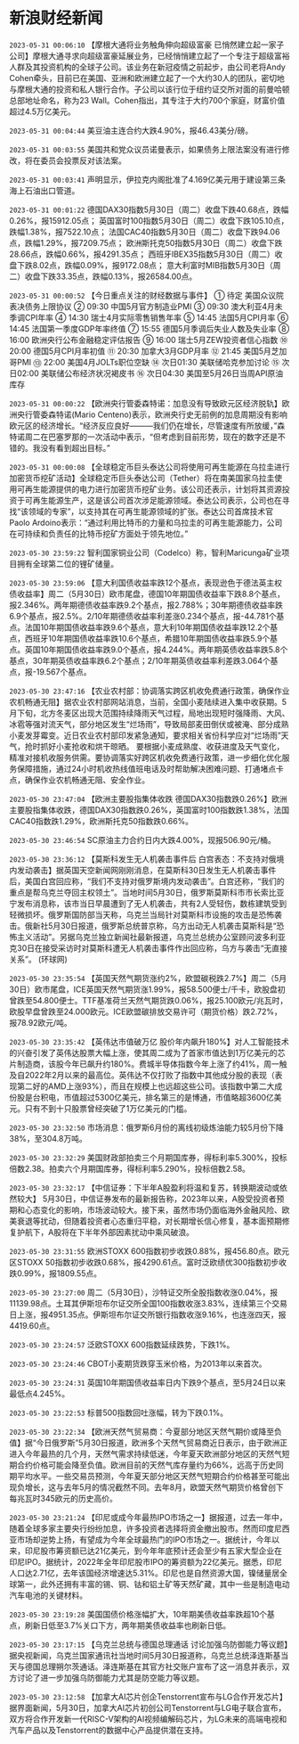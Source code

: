 # 新浪财经新闻
`2023-05-31 00:06:10` 【摩根大通将业务触角伸向超级富豪 已悄然建立起一家子公司】摩根大通寻求向超级富豪延展业务，已经悄悄建立起了一个专注于超级富裕人群及其投资机构的全球子公司。该业务在新冠疫情之前起步，由公司老将Andy Cohen牵头，目前已在美国、亚洲和欧洲建立起了一个大约30人的团队，密切地与摩根大通的投资和私人银行合作。子公司以该行位于纽约证交所对面的前曼哈顿总部地址命名，称为23 Wall。Cohen指出，其专注于大约700个家庭，财富价值超过4.5万亿美元。

`2023-05-31 00:04:44` 美豆油主连合约大跌4.90%，报46.43美分/磅。

`2023-05-31 00:03:55` 美国共和党众议员诺曼表示，如果债务上限法案没有进行修改，将在委员会投票反对该法案。

`2023-05-31 00:03:41` 声明显示，伊拉克内阁批准了4.169亿美元用于建设第三条海上石油出口管道。

`2023-05-31 00:01:22` 德国DAX30指数5月30日（周二）收盘下跌40.68点，跌幅0.26%，报15912.05点；
英国富时100指数5月30日（周二）收盘下跌105.10点，跌幅1.38%，报7522.10点；
法国CAC40指数5月30日（周二）收盘下跌94.06点，跌幅1.29%，报7209.75点；
欧洲斯托克50指数5月30日（周二）收盘下跌28.66点，跌幅0.66%，报4291.35点；
西班牙IBEX35指数5月30日（周二）收盘下跌8.02点，跌幅0.09%，报9172.08点；
意大利富时MIB指数5月30日（周二）收盘下跌33.35点，跌幅0.13%，报26584.00点。

`2023-05-31 00:00:52` 【今日重点关注的财经数据与事件】
① 待定 美国众议院表决债务上限协议
② 09:30 中国5月官方制造业PMI
③ 09:30 澳大利亚4月未季调CPI年率
④ 14:30 瑞士4月实际零售销售年率
⑤ 14:45 法国5月CPI月率
⑥ 14:45 法国第一季度GDP年率终值
⑦ 15:55 德国5月季调后失业人数及失业率
⑧ 16:00 欧洲央行公布金融稳定评估报告
⑨ 16:00 瑞士5月ZEW投资者信心指数
⑩ 20:00 德国5月CPI月率初值
⑪ 20:30 加拿大3月GDP月率
⑫ 21:45 美国5月芝加哥PMI
⑬ 22:00 美国4月JOLTs职位空缺
⑭ 次日01:30 美联储哈克参加讨论
⑮ 次日02:00 美联储公布经济状况褐皮书
⑯ 次日04:30 美国至5月26日当周API原油库存

`2023-05-31 00:00:22` 【欧洲央行管委森特诺：加息没有导致欧元区经济脱轨】欧洲央行管委森特诺(Mario Centeno)表示，欧洲央行史无前例的加息周期没有影响欧元区的经济增长。“经济反应良好———我们仍在增长，尽管速度有所放缓，”森特诺周二在巴塞罗那的一次活动中表示，“但考虑到目前形势，现在的数字还是不错的。我没有看到超出目标。”

`2023-05-31 00:00:08` 【全球稳定币巨头泰达公司将使用可再生能源在乌拉圭进行加密货币挖矿活动】全球稳定币巨头泰达公司（Tether）将在南美国家乌拉圭使用可再生能源提供的电力进行加密货币挖矿业务。该公司还表示，计划将其资源投资于可再生能源生产，这是该公司首次涉足能源领域。泰达公司表示，公司也在寻找“该领域的专家”，以支持其在可再生能源领域的扩张。泰达公司首席技术官Paolo Ardoino表示：“通过利用比特币的力量和乌拉圭的可再生能源能力，公司在可持续和负责任的比特币挖矿方面处于领先地位。”

`2023-05-30 23:59:22` 智利国家铜业公司（Codelco）称，智利Maricunga矿业项目拥有全球第二位的锂矿储量。

`2023-05-30 23:59:06` 【意大利国债收益率跌12个基点，表现逊色于德法英主权债收益率】周二（5月30日）欧市尾盘，德国10年期国债收益率下跌8.8个基点，报2.346%。两年期德债收益率跌9.2个基点，报2.788%；30年期德债收益率跌6.9个基点，报2.5%。2/10年期德债收益率利差涨0.234个基点，报-44.781个基点。法国10年期国债收益率跌9.6个基点，意大利10年期国债收益率跌12.2个基点，西班牙10年期国债收益率跌10.6个基点，希腊10年期国债收益率跌5.9个基点。英国10年期国债收益率跌9.0个基点，报4.244%。两年期英债收益率跌5.8个基点，30年期英债收益率跌6.2个基点；2/10年期英债收益率利差跌3.064个基点，报-19.567个基点。

`2023-05-30 23:47:16` 【农业农村部：协调落实跨区机收免费通行政策，确保作业农机畅通无阻】据农业农村部网站消息，当前，全国小麦陆续进入集中收获期。5月下旬，北方冬麦区出现大范围持续降雨天气过程，局地出现短时强降雨、大风、冰雹等强对流天气，部分地区发生“烂场雨”，导致局部麦田倒伏或被淹、部分成熟小麦发芽霉变。近日农业农村部印发紧急通知，要求相关省份科学应对“烂场雨”天气，抢时抓好小麦抢收和烘干晾晒。 要根据小麦成熟度、收获进度及天气变化，精准对接机收服务供需。要协调落实好跨区机收免费通行政策，进一步细化优化服务保障措施，通过24小时机收热线值班电话及时帮助解决困难问题、打通堵点卡点，确保作业农机畅通无阻、安全作业。

`2023-05-30 23:47:04` 【欧洲主要股指集体收跌 德国DAX30指数跌0.26%】欧洲主要股指集体收跌，德国DAX30指数跌0.26%，英国富时100指数跌1.38%，法国CAC40指数跌1.29%，欧洲斯托克50指数跌0.66%。

`2023-05-30 23:46:54` SC原油主力合约日内大跌4.00%，现报506.90元/桶。

`2023-05-30 23:36:12` 【莫斯科发生无人机袭击事件后 白宫表态：不支持对俄境内发动袭击】据英国天空新闻网刚刚消息，在莫斯科30日发生无人机袭击事件后，美国白宫回应称，“我们不支持对俄罗斯境内发动袭击”。白宫还称，“我们的重点是帮乌克兰夺回主权领土”。当地时间5月30日，俄罗斯莫斯科市市长索比亚宁发布消息称，该市当日早晨遭到了无人机袭击，共有2人受轻伤，数栋建筑受到轻微损坏。俄罗斯国防部当天称，乌克兰当局针对莫斯科市设施的攻击是恐怖袭击。俄新社5月30日报道，俄罗斯总统普京称，乌方出动无人机袭击莫斯科是“恐怖主义活动”。另据乌克兰独立新闻社最新报道，乌克兰总统办公室顾问波多利亚克30日在接受采访时对莫斯科遭无人机袭击事件作出回应称，乌方与袭击“无直接关系”。 (环球网)

`2023-05-30 23:35:54` 【英国天然气期货涨约2%，欧盟碳税跌2.7%】周二（5月30日）欧市尾盘，ICE英国天然气期货涨1.99%，报58.500便士/千卡，欧股盘初曾跌至54.800便士。TTF基准荷兰天然气期货跌0.06%，报25.100欧元/兆瓦时，欧股早盘曾跌至24.000欧元。ICE欧盟碳排放交易许可（期货价格）跌2.72%，报78.92欧元/吨。

`2023-05-30 23:35:42` 【英伟达市值破万亿 股价年内飙升180%】对人工智能技术的兴奋引发了英伟达股票大幅上涨，使其周二成为了首家市值达到1万亿美元的芯片制造商，该股今年已飙升约180%。费城半导体指数今年上涨了约41%，周一触及自2022年2月以来的最高位。英伟达不仅打败了指数中其他成分股的表现（表现第二好的AMD上涨93%），而且在规模上也远超这些公司。该指数中第二大成份股是台积电，市值超过5300亿美元，排名第三的是博通，市值略超3600亿美元。只有不到十只股票曾经突破了1万亿美元的门槛。

`2023-05-30 23:32:50` 市场消息：俄罗斯6月份的离线初级炼油能力较5月份下降38%，至304.8万吨。

`2023-05-30 23:32:29` 美国财政部拍卖三个月期国库券，得标利率5.300%，投标倍数2.38。拍卖六个月期国库券，得标利率5.290%，投标倍数2.58。

`2023-05-30 23:32:17` 【中信证券：下半年A股盈利将温和复苏，转换期波动或依然较大】 5月30日，中信证券发布的最新报告称，2023年以来，A股受投资者预期和心态变化的影响，市场波动较大。接下来，虽然市场仍面临海外金融风险、欧美衰退等扰动，但随着投资者心态重归平稳，对长期增长信心修复，基本面预期修复护航下，A股将在下半年外部因素扰动中乘风破浪。

`2023-05-30 23:31:55` 欧洲STOXX 600指数初步收跌0.88%，报456.80点。欧元区STOXX 50指数初步收跌0.68%，报4290.61点。富时泛欧绩优300指数初步收跌0.99%，报1809.55点。

`2023-05-30 23:27:00` 周二（5月30日），沙特证交所全股指数收涨0.04%，报11139.98点。土耳其伊斯坦布尔证交所全国100指数收涨3.83%，连续第三个交易日上涨，报4951.35点。伊斯坦布尔证交所银行指数收涨9.16%，也连涨四天，报4419.60点。

`2023-05-30 23:24:57` 泛欧STOXX 600指数延续跌势，下跌1%。

`2023-05-30 23:24:46` CBOT小麦期货跌穿玉米价格，为2013年以来首次。

`2023-05-30 23:24:31` 英国10年期国债收益率日内下跌9个基点，至5月24日以来最低点4.245%。

`2023-05-30 23:22:53` 标普500指数回吐涨幅，转为下跌0.1%。

`2023-05-30 23:22:34` 【欧洲天然气贸易商：今夏部分地区天然气期价或降至负值】据“今日俄罗斯”5月30日报道，欧洲多个天然气贸易商近日表示，由于欧洲正进入今年最热的几个月，天然气需求持续低迷，今年夏天欧洲部分地区的天然气短期合约价格可能会降至负值。欧洲目前的天然气库存量约为66%，远高于历史同期平均水平。一些交易员预测，今年夏天部分地区天然气短期合约价格甚至可能出现负增长，这与去年5月的情况截然不同。去年8月，欧盟天然气期货价格曾创下每兆瓦时345欧元的历史高价。

`2023-05-30 23:21:24` 【印尼或成今年最热IPO市场之一】据报道，过去一年中，随着全球多家主要央行纷纷加息，许多投资者选择将资金撤出股市。然而印度尼西亚市场却逆势上扬，有望成为今年全球最热门的IPO市场之一。据统计，今年以来，印尼股市筹资额已达21亿美元，到今年年底预计还会至少有五家大型企业在印尼IPO。据统计，2022年全年印尼股市IPO的筹资额为22亿美元。据悉，印尼人口达2.71亿，去年该国经济增速达5.31%。印尼也是自然资源大国，镍储量居全球第一，此外还拥有丰富的锡、铜、钴和铝土矿等天然矿藏，其中一些是制造电动汽车电池的关键材料。

`2023-05-30 23:19:28` 美国国债价格涨幅扩大，10年期美债收益率跌超10个基点，刷新日低至3.7%关口下方，两年期美债收益率也刷新日低。

`2023-05-30 23:17:15` 【乌克兰总统与德国总理通话 讨论加强乌防御能力等议题】据央视新闻，乌克兰国家通讯社当地时间5月30日报道称，乌克兰总统泽连斯基当天与德国总理朔尔茨通话。泽连斯基在其官方社交账户宣布了这一消息并表示，双方讨论了进一步加强乌防御能力尤其是防空能力等议题。

`2023-05-30 23:12:58` 【加拿大AI芯片创企Tenstorrent宣布与LG合作开发芯片】据界面新闻，5月30日，加拿大AI芯片初创公司Tenstorrent与LG电子联合宣布，双方将合作开发新一代RISC-V架构的AI视频编解码芯片，为LG未来的高端电视和汽车产品以及Tenstorrent的数据中心产品提供潜在支持。

